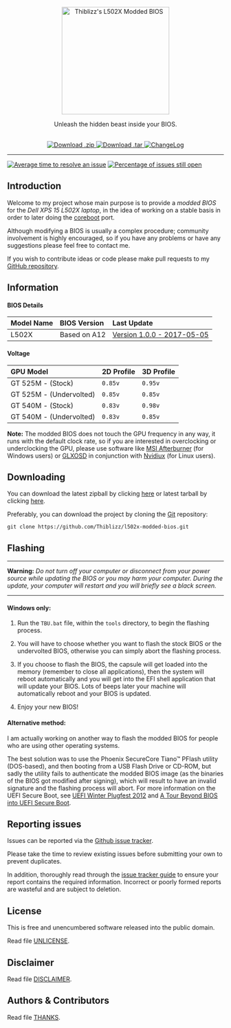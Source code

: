<p align="center">
<a href="http://thiblizz.xyz/">
<img src="http://thiblizz.xyz/github/github-thiblizz-modded-bios.svg" alt="Thiblizz's L502X Modded BIOS" width="250">
</a>
</p>
<p align="center">Unleash the hidden beast inside your BIOS.</p>
<br />
<div align="center">
<a href="https://github.com/Thiblizz/l502x-modded-bios/zipball/master" target="_blank">
<img src="https://img.shields.io/badge/download-.zip-lightgrey.svg?style=flat-square" alt="Download .zip">
</a>
<a href="https://github.com/Thiblizz/l502x-modded-bios/tarball/master" target="_blank">
<img src="https://img.shields.io/badge/download-.tar.gz-lightgrey.svg?style=flat-square" alt="Download .tar">
</a>
<a href="CHANGELOG.md">
<img src="https://img.shields.io/badge/change-log-738bd7.svg?style=flat-square" alt="ChangeLog">
</a>
</div>

--------------------

[![Average time to resolve an issue](http://isitmaintained.com/badge/resolution/Thiblizz/l502x-modded-bios.svg)](http://isitmaintained.com/project/Thiblizz/l502x-modded-bios "Average time to resolve an issue")
[![Percentage of issues still open](http://isitmaintained.com/badge/open/Thiblizz/l502x-modded-bios.svg)](http://isitmaintained.com/project/Thiblizz/l502x-modded-bios "Percentage of issues still open")

## Introduction

Welcome to my project whose main purpose is to provide a *modded BIOS* for the *Dell XPS 15 L502X laptop*, in the idea of working on a stable basis in order to later doing the [coreboot](https://www.coreboot.org/) port.

Although modifying a BIOS is usually a complex procedure; community involvement is highly encouraged, so if you have any problems or have any suggestions please feel free to contact me.

If you wish to contribute ideas or code please make pull requests to my [GitHub repository](https://github.com/Thiblizz/l502x-modded-bios/pulls).


## Information

#### BIOS Details

| Model Name | BIOS Version | Last Update |
|:---------- |:------------ |:----------- |
L502X | Based on A12 | [Version 1.0.0 - 2017-05-05](CHANGELOG.md)

#### Voltage

| GPU Model | 2D Profile | 3D Profile |
|:--------- |:---------- |:---------- |
GT 525M - (Stock) | `0.85v` | `0.95v`
GT 525M - (Undervolted) | `0.85v` | `0.85v`
GT 540M - (Stock) | `0.83v` | `0.98v`
GT 540M - (Undervolted) | `0.83v` | `0.85v`

**Note:** The modded BIOS does not touch the GPU frequency in any way, it runs with the default clock rate, so if you are interested in overclocking or underclocking the GPU, please use software like [MSI Afterburner](https://www.msi.com/page/afterburner) (for Windows users) or [GLXOSD](https://github.com/nickguletskii/GLXOSD/) in conjunction with [Nvidiux](https://github.com/RunGp/Nvidiux) (for Linux users).


## Downloading

You can download the latest zipball by clicking [here](https://github.com/Thiblizz/l502x-modded-bios/zipball/master) or latest tarball by clicking [here](https://github.com/Thiblizz/l502x-modded-bios/tarball/master).

Preferably, you can download the project by cloning the [Git](https://github.com/Thiblizz/l502x-modded-bios) repository:

    git clone https://github.com/Thiblizz/l502x-modded-bios.git


## Flashing

--------------------

**Warning:** _Do not turn off your computer or disconnect from your power source while updating the BIOS or you may harm your computer. During the update, your computer will restart and you will briefly see a black screen._

--------------------

#### Windows only:

1. Run the `TBU.bat` file, within the `tools` directory, to begin the flashing process.

2. You will have to choose whether you want to flash the stock BIOS or the undervolted BIOS, otherwise you can simply abort the flashing process.

3. If you choose to flash the BIOS, the capsule will get loaded into the memory (remember to close all applications), then the system will reboot automatically and you will get into the EFI shell application that will update your BIOS. Lots of beeps later your machine will automatically reboot and your BIOS is updated.

4. Enjoy your new BIOS!

#### Alternative method:

I am actually working on another way to flash the modded BIOS for people who are using other operating systems.

The best solution was to use the Phoenix SecureCore Tiano™ PFlash utility (DOS-based), and then booting from a USB Flash Drive or CD-ROM, but sadly the utility fails to authenticate the modded BIOS image (as the binaries of the BIOS got modified after signing), which will result to have an invalid signature and the flashing process will abort. For more information on the UEFI Secure Boot, see [UEFI Winter Plugfest 2012](http://www.uefi.org/sites/default/files/resources/UEFI_Plugfest_2012Q1_v3_AMI.pdf) and [A Tour Beyond BIOS into UEFI Secure Boot](https://www.researchgate.net/profile/Vincent_Zimmer/publication/236201638_A_Tour_Beyond_BIOS_into_UEFI_Secure_Boot/links/0c960516f055515c9b000000.pdf).


## Reporting issues

Issues can be reported via the [Github issue tracker](https://github.com/Thiblizz/l502x-modded-bios/labels/Branch-master).

Please take the time to review existing issues before submitting your own to
prevent duplicates.

In addition, thoroughly read through the [issue tracker guide](docs/project-docs/issue-guide.md) to ensure
your report contains the required information. Incorrect or poorly formed
reports are wasteful and are subject to deletion.


## License

This is free and unencumbered software released into the public domain.

Read file [UNLICENSE](UNLICENSE).


## Disclaimer

Read file [DISCLAIMER](DISCLAIMER.md).


## Authors &amp; Contributors

Read file [THANKS](THANKS).
